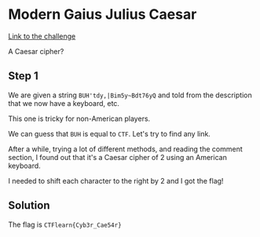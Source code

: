 # Modern Gaius Julius Caesar
[Link to the challenge](https://ctflearn.com/challenge/885)

A Caesar cipher?

## Step 1
We are given a string `BUH'tdy,|Bim5y~Bdt76yQ` and told from the description that we now have a keyboard, etc.

This one is tricky for non-American players.

We can guess that `BUH` is equal to `CTF`.
Let's try to find any link.

After a while, trying a lot of different methods, and reading the comment section, I found out that it's a Caesar cipher of 2 using an American keyboard.

I needed to shift each character to the right by 2 and I got the flag!

## Solution
The flag is `CTFlearn{Cyb3r_Cae54r}`